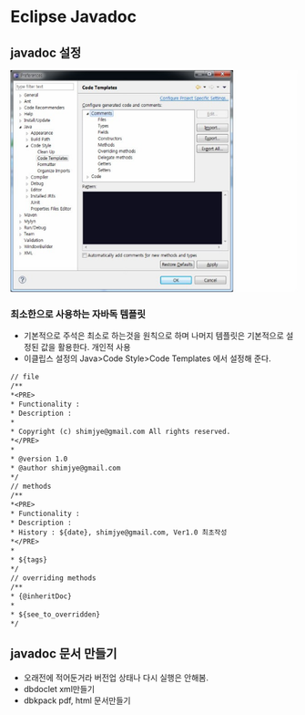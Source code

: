 # Eclipse Javadoc

<!--
description = 정리자료
tag = programming, tool, java, eclipse
-->

## javadoc 설정

![javadoc](images/d20160922_javadoc1.png)

### 최소한으로 사용하는 자바독 템플릿

- 기본적으로 주석은 최소로 하는것을 원칙으로 하며 나머지 템플릿은 기본적으로 설정된 값을 활용한다. 개인적 사용
- 이클립스 설정의 Java>Code Style>Code Templates 에서 설정해 준다.

```
// file
/**
*<PRE>
* Functionality :
* Description :
*
* Copyright (c) shimjye@gmail.com All rights reserved.
*</PRE>
*
* @version 1.0
* @author shimjye@gmail.com
*/
// methods
/**
*<PRE>
* Functionality :
* Description :
* History : ${date}, shimjye@gmail.com, Ver1.0 최초작성
*</PRE>
*
* ${tags}
*/
// overriding methods
/**
* {@inheritDoc}
*
* ${see_to_overridden}
*/
```

## javadoc 문서 만들기

- 오래전에 적어둔거라 버전업 상태나 다시 실행은 안해봄.
- dbdoclet xml만들기
- dbkpack pdf, html 문서만들기
